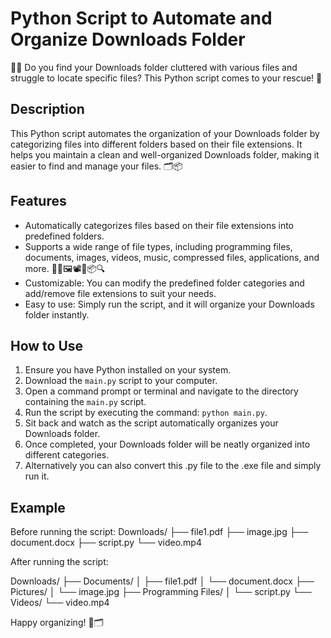 # Python Script to Automate and Organize Downloads Folder

📂🔀 Do you find your Downloads folder cluttered with various files and struggle to locate specific files? This Python script comes to your rescue! 🚀

## Description
This Python script automates the organization of your Downloads folder by categorizing files into different folders based on their file extensions. It helps you maintain a clean and well-organized Downloads folder, making it easier to find and manage your files. 🗂️📦

## Features
- Automatically categorizes files based on their file extensions into predefined folders.
- Supports a wide range of file types, including programming files, documents, images, videos, music, compressed files, applications, and more. 📁📄🖼️📽️🎵📦🔍
- Customizable: You can modify the predefined folder categories and add/remove file extensions to suit your needs.
- Easy to use: Simply run the script, and it will organize your Downloads folder instantly.

## How to Use
1. Ensure you have Python installed on your system.
2. Download the `main.py` script to your computer.
3. Open a command prompt or terminal and navigate to the directory containing the `main.py` script.
4. Run the script by executing the command: `python main.py`.
5. Sit back and watch as the script automatically organizes your Downloads folder.
6. Once completed, your Downloads folder will be neatly organized into different categories.
7. Alternatively you can also convert this .py file to the .exe file and simply run it.

## Example
Before running the script:
Downloads/
├── file1.pdf
├── image.jpg
├── document.docx
├── script.py
└── video.mp4

After running the script:

Downloads/
├── Documents/
│ ├── file1.pdf
│ └── document.docx
├── Pictures/
│ └── image.jpg
├── Programming Files/
│ └── script.py
└── Videos/
└── video.mp4


Happy organizing! 🎉🗂️


